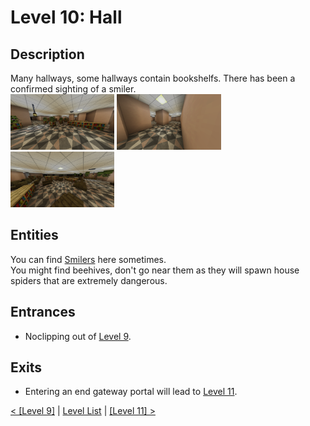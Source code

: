 # Level 10: Hall

## Description
Many hallways, some hallways contain bookshelfs. There has been a confirmed sighting of a smiler.<br/>
<img src="./img/Level_10_0.png" width="33%" title="Spawn region" />
<img src="./img/Level_10_1.png" width="33%" />
<img src="./img/Level_10_2.png" width="33%" />

## Entities
You can find <a href="../entities/Entity_1.md">Smilers</a> here sometimes.<br/>
You might find beehives, don't go near them as they will spawn house spiders that are extremely dangerous.

## Entrances
* Noclipping out of <a href="./Level_9.md">Level 9</a>.

## Exits
* Entering an end gateway portal will lead to <a href="./Level_11.md">Level 11</a>.

<a href="./Level_9.md">< [Level 9]</a> | <a href="./Levels.md">Level List</a> | <a href="./Level_11.md">[Level 11] ></a>
